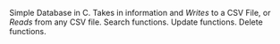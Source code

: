 Simple Database in C. Takes in information and *Writes* to a CSV File, or *Reads* from any CSV file. 
Search functions.
Update functions.
Delete functions.
